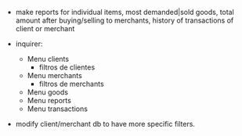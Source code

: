 - make reports for individual items, most demanded|sold goods, total amount after buying/selling to merchants, history of transactions of client or merchant
- inquirer:
  - Menu clients
    - filtros de clientes
  - Menu merchants
    - filtros de merchants
  - Menu goods
  - Menu reports
  - Menu transactions


- modify client/merchant db to have more specific filters.